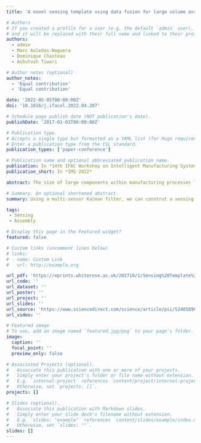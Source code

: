 ```yaml
---
title: 'A novel sensing template using data fusion for large volume assembly'

# Authors
# If you created a profile for a user (e.g. the default `admin` user), write the username (folder name) here
# and it will be replaced with their full name and linked to their profile.
authors:
  - admin
  - Marc Auledas-Noguera
  - Dominique Chasteau
  - Ashutosh Tiwari

# Author notes (optional)
author_notes:
  - 'Equal contribution'
  - 'Equal contribution'

date: '2022-05-05T00:00:00Z'
doi: '10.1016/j.ifacol.2022.04.207'

# Schedule page publish date (NOT publication's date).
publishDate: '2017-01-01T00:00:00Z'

# Publication type.
# Accepts a single type but formatted as a YAML list (for Hugo requirements).
# Enter a publication type from the CSL standard.
publication_types: ['paper-conference']

# Publication name and optional abbreviated publication name.
publication: In *14th IFAC Workshop on Intelligent Manufacturing Systems 2022*
publication_short: In *IMS 2022*

abstract: The size of large components within manufacturing processes leads to complications with automating the processes required to assemble them into larger structures. In recent years, development of multi-sensor networks and breakthroughs in measuring algorithms have allowed for the creation of novel methods of mating large components. One major challenge with deploying sensor networks into production environments is the ability to attach sensors to large volume components. This can be remedied with the use of a sensing template that acts as a pseudo-virtual jig for the assembly process where sensors are embedded onto the template, thus not interfering with the physical assembly. The key step for this sensing template is creating an algorithmic process for accurate component localisation. This paper will introduce an innovative method of using data fusion attached to a sensing template embedded in an aerospace assembly process. A sensing algorithm utilising a Kalman filter allows for accurate component mating with a low error offset and high repeatability. The results of the sensing template show how it is capable of reducing the error offset and improves the repeatability of measurements.

# Summary. An optional shortened abstract.
summary: Using a multi-sensor Kalman filter, we can construt a sensing template to allow for accurate positioning of large aerospace components.

tags:
 - Sensing
 - Assembly

# Display this page in the Featured widget?
featured: false

# Custom links (uncomment lines below)
# links:
# - name: Custom Link
#   url: http://example.org

url_pdf: 'https://eprints.whiterose.ac.uk/202710/1/Sensing%20Template%20Paper.pdf'
url_code: ''
url_dataset: ''
url_poster: ''
url_project: ''
url_slides: ''
url_source: 'https://www.sciencedirect.com/science/article/pii/S2405896322002087'
url_video: ''

# Featured image
# To use, add an image named `featured.jpg/png` to your page's folder.
image:
  caption: ''
  focal_point: ''
  preview_only: false

# Associated Projects (optional).
#   Associate this publication with one or more of your projects.
#   Simply enter your project's folder or file name without extension.
#   E.g. `internal-project` references `content/project/internal-project/index.md`.
#   Otherwise, set `projects: []`.
projects: []

# Slides (optional).
#   Associate this publication with Markdown slides.
#   Simply enter your slide deck's filename without extension.
#   E.g. `slides: "example"` references `content/slides/example/index.md`.
#   Otherwise, set `slides: ""`.
slides: []
---
```


<!-- {{% callout note %}}
Click the _Cite_ button above to demo the feature to enable visitors to import publication metadata into their reference management software.
{{% /callout %}} -->

<!-- {{% callout note %}}
Create your slides in Markdown - click the _Slides_ button to check out the example.
{{% /callout %}} -->

<!-- Add the publication's **full text** or **supplementary notes** here. You can use rich formatting such as including [code, math, and images](https://docs.hugoblox.com/content/writing-markdown-latex/). -->
